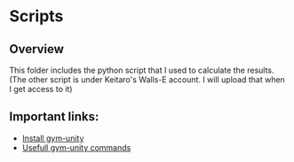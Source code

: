 # Scripts

## Overview
This folder includes the python script that I used to calculate the results.
(The other script is under Keitaro's Walls-E account. I will upload that when I get access to it)

## Important links:

- [Install gym-unity](https://github.com/Unity-Technologies/ml-agents/tree/master/gym-unity)
- [Usefull gym-unity commands](https://github.com/Unity-Technologies/ml-agents/blob/master/notebooks/getting-started-gym.ipynb)
